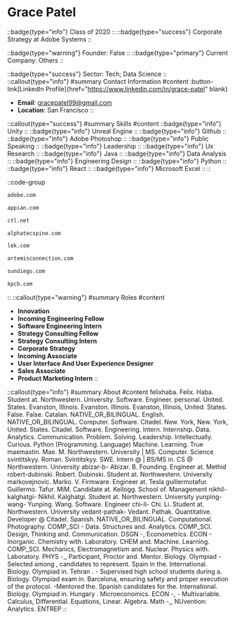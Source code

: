 # Grace Patel
::badge{type="info"}
Class of 2020
::
::badge{type="success"}
Corporate Strategy at Adobe Systems
::

::badge{type="warning"}
Founder: False
::
::badge{type="primary"}
Current Company: Others
::

::badge{type="success"}
Sector: Tech; Data Science
::
::callout{type="info"}
#summary
Contact Information
#content
:button-link[LinkedIn Profile]{href="https://www.linkedin.com/in/grace-patel" blank}
- **Email**: gracepatel99@gmail.com
- **Location**: San Francisco
::

::callout{type="success"}
#summary
Skills
#content
::badge{type="info"}
Unity
::
::badge{type="info"}
Unreal Engine
::
::badge{type="info"}
Github
::
::badge{type="info"}
Adobe Photoshop
::
::badge{type="info"}
Public Speaking
::
::badge{type="info"}
Leadership
::
::badge{type="info"}
Ux Research
::
::badge{type="info"}
Java
::
::badge{type="info"}
Data Analysis
::
::badge{type="info"}
Engineering Design
::
::badge{type="info"}
Python
::
::badge{type="info"}
React
::
::badge{type="info"}
Microsoft Excel
::
::

::code-group
```bash [Adobe Systems]
adobe.com
```
```bash [Appian]
appian.com
```
```bash [CTL]
ctl.net
```
```bash [Alphatec Spine]
alphatecspine.com
```
```bash [LEK Consulting]
lek.com
```
```bash [Artemis Connection]
artemisconnection.com
```
```bash [Athleisure, Inc. dba: Sun Diego Boardshops]
sundiego.com
```
```bash [Kleiner Perkins Caufield & Byers]
kpcb.com
```
::
::callout{type="warning"}
#summary
Roles
#content
- **Innovation**
- **Incoming Engineering Fellow**
- **Software Engineering Intern**
- **Strategy Consulting Fellow**
- **Strategy Consulting Intern**
- **Corporate Strategy**
- **Incoming Associate**
- **User Interface And User Experience Designer**
- **Sales Associate**
- **Product Marketing Intern**
::

::callout{type="info"}
#summary
About
#content
felixhaba. Felix. Haba. Student at. Northwestern. University. Software. Engineer. personal. United. States. Evanston, Illinois. Evanston. Illinois. Evanston, Illinois, United. States. False. False. Catalan. NATIVE_OR_BILINGUAL. English. NATIVE_OR_BILINGUAL. Computer. Software. Citadel. New. York, New. York, United. States. Citadel. Software. Engineering. Intern. Internship. Data. Analytics. Communication. Problem. Solving. Leadership. Intellectually. Curious. Python (Programming. Language) Machine. Learning. True maemastin. Mae. M. Northwestern. University | MS. Computer. Science svintitskyy. Roman. Svintitskyy. SWE. Intern @ | BS/MS in. CS @ Northwestern. University abizar-b- Abizar. B. Founding. Engineer at. Methid robert-dubinski. Robert. Dubinski. Student at. Northwestern. University markovejnovic. Marko. V. Firmware. Engineer at. Tesla guillermotafur. Guillermo. Tafur. MiM. Candidate at. Kellogg. School of. Management nikhil-kalghatgi- Nikhil. Kalghatgi. Student at. Northwestern. University yunping-wang- Yunping. Wang. Software. Engineer chi-li- Chi. Li. Student at. Northwestern. University vedant-pathak- Vedant. Pathak. Quantitative. Developer @ Citadel. Spanish. NATIVE_OR_BILINGUAL. Computational. Photography. COMP_SCI - Data. Structures and. Analytics. COMP_SCI. Design, Thinking and. Communication. DSGN -, Econometrics. ECON - Inorganic. Chemistry with. Laboratory. CHEM and. Machine. Learning. COMP_SCI. Mechanics, Electromagnetism and. Nuclear. Physics with. Laboratory. PHYS -,, Participant, Proctor and. Mentor. Biology. Olympiad - Selected among , candidates to represent. Spain in the. International. Biology. Olympiad in. Tehran . - Supervised high school students during a. Biology. Olympiad exam in. Barcelona, ensuring safety and proper execution of the protocol. -Mentored the. Spanish candidates for the. International. Biology. Olympiad in. Hungary . Microeconomics. ECON -, - Multivariable. Calculus, Differential. Equations, Linear. Algebra. Math -,, NUvention: Analytics. ENTREP
::
